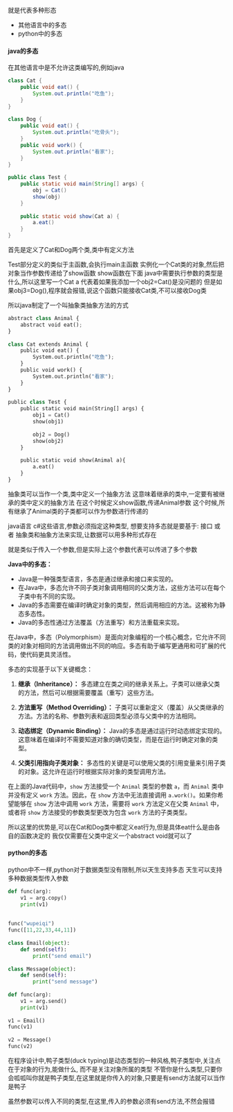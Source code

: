 就是代表多种形态
- 其他语言中的多态
- python中的多态


#### java的多态
在其他语言中是不允许这类编写的,例如java
```java
class Cat {  
    public void eat() {  
        System.out.println("吃鱼");  
    }  
}  
  
class Dog {  
    public void eat() {  
        System.out.println("吃骨头");  
    }  
    public void work() {  
        System.out.println("看家");  
    }  
}  
  
public class Test {  
    public static void main(String[] args) {  
        obj = Cat()  
        show(obj)  
    }  
  
    public static void show(Cat a) {  
        a.eat()  
    }  
}
```
首先是定义了Cat和Dog两个类,类中有定义方法

Test部分定义的类似于主函数,会执行main主函数
实例化一个Cat类的对象,然后把对象当作参数传递给了show函数
show函数在下面
java中需要执行参数的类型是什么,所以这里写一个Cat a
代表着如果我添加一个obj2=Cat()是没问题的
但是如果obj3=Dog(),程序就会报错,说这个函数只能接收Cat类,不可以接收Dog类

所以java制定了一个叫抽象类抽象方法的方式
```python
abstract class Animal {  
    abstract void eat();  
}  
  
class Cat extends Animal {  
    public void eat() {  
        System.out.println("吃鱼");  
    }  
    public void work() {  
        System.out.println("看家");  
    }  
}  
  
public class Test {  
    public static void main(String[] args) {  
        obj1 = Cat()  
        show(obj1)  
  
        obj2 = Dog()  
        show(obj2)  
    }  
  
    public static void show(Animal a){  
        a.eat()  
    }  
}
```
抽象类可以当作一个类,类中定义一个抽象方法
这意味着继承的类中,一定要有被继承的类中定义的抽象方法
在这个时候定义show函数,传递Animal参数
这个时候,所有继承了Animal类的子类都可以作为参数进行传递的

java语言 c#这些语言,参数必须指定这种类型, 想要支持多态就是要基于: 接口 或者 抽象类和抽象方法来实现,让数据可以用多种形式存在

就是类似于传入一个参数,但是实际上这个参数代表可以传进了多个参数

**Java中的多态：**

- Java是一种强类型语言，多态是通过继承和接口来实现的。
- 在Java中，多态允许不同子类对象调用相同的父类方法，这些方法可以在每个子类中有不同的实现。
- Java的多态需要在编译时确定对象的类型，然后调用相应的方法。这被称为静态多态性。
- Java的多态性通过方法覆盖（方法重写）和方法重载来实现。

在Java中，多态（Polymorphism）是面向对象编程的一个核心概念，它允许不同类的对象对相同的方法调用做出不同的响应。多态有助于编写更通用和可扩展的代码，使代码更具灵活性。

多态的实现基于以下关键概念：

1. **继承（Inheritance）：** 多态建立在类之间的继承关系上。子类可以继承父类的方法，然后可以根据需要覆盖（重写）这些方法。
    
2. **方法重写（Method Overriding）：** 子类可以重新定义（覆盖）从父类继承的方法。方法的名称、参数列表和返回类型必须与父类中的方法相同。
    
3. **动态绑定（Dynamic Binding）：** Java的多态是通过运行时动态绑定实现的。这意味着在编译时不需要知道对象的确切类型，而是在运行时确定对象的类型。
    
4. **父类引用指向子类对象：** 多态性的关键是可以使用父类的引用变量来引用子类的对象。这允许在运行时根据实际对象的类型调用方法。

在上面的Java代码中，`show` 方法接受一个 `Animal` 类型的参数 `a`，而 `Animal` 类中并没有定义 `work` 方法。因此，在 `show` 方法中无法直接调用 `a.work()`。如果你希望能够在 `show` 方法中调用 `work` 方法，需要将 `work` 方法定义在父类 `Animal` 中，或者将 `show` 方法接受的参数类型更改为包含 `work` 方法的子类类型。

所以这里的优势是,可以在Cat和Dog类中都定义eat行为,但是具体eat什么是由各自的函数决定的
我仅仅需要在父类中定义一个abstract void就可以了

#### python的多态
python中不一样,python对于数据类型没有限制,所以天生支持多态
天生可以支持多种数据类型传入参数
```python
def func(arg):  
    v1 = arg.copy()  
    print(v1)  
  
  
func("wupeiqi")  
func([11,22,33,44,11])  
  
class Email(object):  
    def send(self):  
        print("send email")  
  
class Message(object):  
    def send(self):  
        print("send message")  
  
def func(arg):  
    v1 = arg.send()  
    print(v1)  
  
v1 = Email()  
func(v1)  
  
v2 = Message()  
func(v2)
```
在程序设计中,鸭子类型(duck typing)是动态类型的一种风格,鸭子类型中,关注点在于对象的行为,能做什么, 而不是关注对象所属的类型
不管你是什么类型,只要你会呱呱叫你就是鸭子类型,在这里就是你传入的对象,只要是有send方法就可以当作是鸭子

虽然参数可以传入不同的类型,在这里,传入的参数必须有send方法,不然会报错